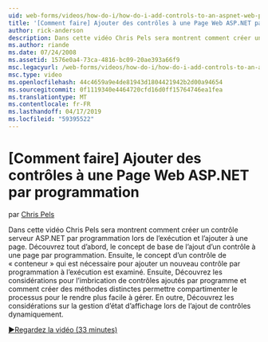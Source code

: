 ```yaml
---
uid: web-forms/videos/how-do-i/how-do-i-add-controls-to-an-aspnet-web-page-programmatically
title: '[Comment faire] Ajouter des contrôles à une Page Web ASP.NET par programmation | Microsoft Docs'
author: rick-anderson
description: Dans cette vidéo Chris Pels sera montrent comment créer un contrôle serveur ASP.NET par programmation lors de l’exécution et l’ajouter à une page. Découvrez tout d’abord, le concept de base o...
ms.author: riande
ms.date: 07/24/2008
ms.assetid: 1576e0a4-73ca-4816-bc09-20ae393a66f9
msc.legacyurl: /web-forms/videos/how-do-i/how-do-i-add-controls-to-an-aspnet-web-page-programmatically
msc.type: video
ms.openlocfilehash: 44c4659a9e4de81943d1804421942b2d00a94654
ms.sourcegitcommit: 0f1119340e4464720cfd16d0ff15764746ea1fea
ms.translationtype: MT
ms.contentlocale: fr-FR
ms.lasthandoff: 04/17/2019
ms.locfileid: "59395522"
---
```

# <a name="how-do-i-add-controls-to-an-aspnet-web-page-programmatically"></a>[Comment faire] Ajouter des contrôles à une Page Web ASP.NET par programmation

par [Chris Pels](https://twitter.com/chrispels)

Dans cette vidéo Chris Pels sera montrent comment créer un contrôle serveur ASP.NET par programmation lors de l’exécution et l’ajouter à une page. Découvrez tout d’abord, le concept de base de l’ajout d’un contrôle à une page par programmation. Ensuite, le concept d’un contrôle de « conteneur » qui est nécessaire pour ajouter un nouveau contrôle par programmation à l’exécution est examiné. Ensuite, Découvrez les considérations pour l’imbrication de contrôles ajoutés par programme et comment créer des méthodes distinctes permettre compartimenter le processus pour le rendre plus facile à gérer. En outre, Découvrez les considérations sur la gestion d’état d’affichage lors de l’ajout de contrôles dynamiquement.

[&#9654;Regardez la vidéo (33 minutes)](https://channel9.msdn.com/Blogs/ASP-NET-Site-Videos/how-do-i-add-controls-to-an-aspnet-web-page-programmatically)
